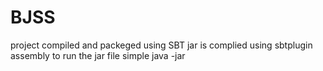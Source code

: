 # BJSS
project compiled and packeged using SBT
jar is complied using sbtplugin assembly
to run the jar file
simple java -jar <jar file provided> <basket items>
	